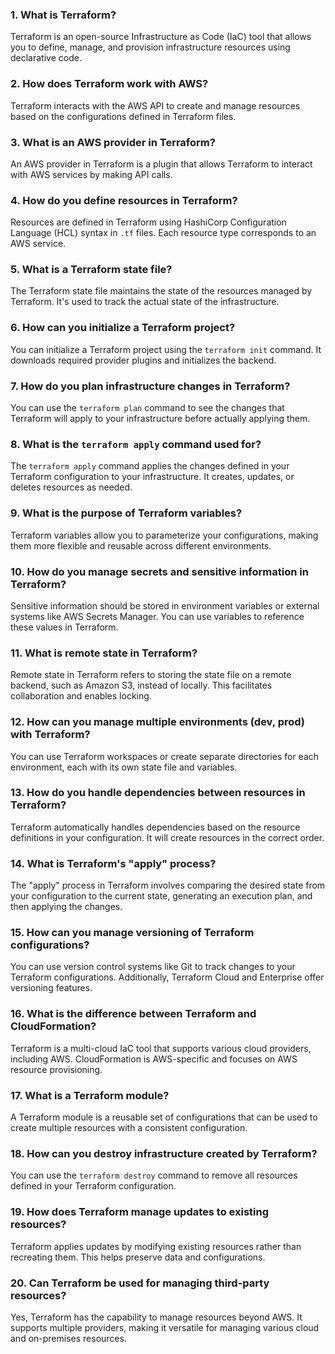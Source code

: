 ### 1. What is Terraform?
Terraform is an open-source Infrastructure as Code (IaC) tool that allows you to define, manage, and provision infrastructure resources using declarative code.

### 2. How does Terraform work with AWS?
Terraform interacts with the AWS API to create and manage resources based on the configurations defined in Terraform files.

### 3. What is an AWS provider in Terraform?
An AWS provider in Terraform is a plugin that allows Terraform to interact with AWS services by making API calls.

### 4. How do you define resources in Terraform?
Resources are defined in Terraform using HashiCorp Configuration Language (HCL) syntax in `.tf` files. Each resource type corresponds to an AWS service.

### 5. What is a Terraform state file?
The Terraform state file maintains the state of the resources managed by Terraform. It's used to track the actual state of the infrastructure.

### 6. How can you initialize a Terraform project?
You can initialize a Terraform project using the `terraform init` command. It downloads required provider plugins and initializes the backend.

### 7. How do you plan infrastructure changes in Terraform?
You can use the `terraform plan` command to see the changes that Terraform will apply to your infrastructure before actually applying them.

### 8. What is the `terraform apply` command used for?
The `terraform apply` command applies the changes defined in your Terraform configuration to your infrastructure. It creates, updates, or deletes resources as needed.

### 9. What is the purpose of Terraform variables?
Terraform variables allow you to parameterize your configurations, making them more flexible and reusable across different environments.

### 10. How do you manage secrets and sensitive information in Terraform?
Sensitive information should be stored in environment variables or external systems like AWS Secrets Manager. You can use variables to reference these values in Terraform.

### 11. What is remote state in Terraform?
Remote state in Terraform refers to storing the state file on a remote backend, such as Amazon S3, instead of locally. This facilitates collaboration and enables locking.

### 12. How can you manage multiple environments (dev, prod) with Terraform?
You can use Terraform workspaces or create separate directories for each environment, each with its own state file and variables.

### 13. How do you handle dependencies between resources in Terraform?
Terraform automatically handles dependencies based on the resource definitions in your configuration. It will create resources in the correct order.

### 14. What is Terraform's "apply" process?
The "apply" process in Terraform involves comparing the desired state from your configuration to the current state, generating an execution plan, and then applying the changes.

### 15. How can you manage versioning of Terraform configurations?
You can use version control systems like Git to track changes to your Terraform configurations. Additionally, Terraform Cloud and Enterprise offer versioning features.

### 16. What is the difference between Terraform and CloudFormation?
Terraform is a multi-cloud IaC tool that supports various cloud providers, including AWS. CloudFormation is AWS-specific and focuses on AWS resource provisioning.

### 17. What is a Terraform module?
A Terraform module is a reusable set of configurations that can be used to create multiple resources with a consistent configuration.

### 18. How can you destroy infrastructure created by Terraform?
You can use the `terraform destroy` command to remove all resources defined in your Terraform configuration.

### 19. How does Terraform manage updates to existing resources?
Terraform applies updates by modifying existing resources rather than recreating them. This helps preserve data and configurations.

### 20. Can Terraform be used for managing third-party resources?
Yes, Terraform has the capability to manage resources beyond AWS. It supports multiple providers, making it versatile for managing various cloud and on-premises resources.